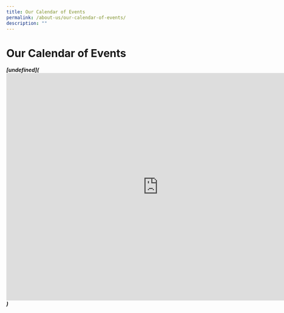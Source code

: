 ```yaml
---
title: Our Calendar of Events
permalink: /about-us/our-calendar-of-events/
description: ""
---
```

Our Calendar of Events
======================

<i><b>[undefined](<iframe src="https://calendar.google.com/calendar/embed?src=c_74a52b0cecb44c4ce516c94080b1f632a9370a7a0f6afa1ad5a567eb38e28a75%40group.calendar.google.com&ctz=Asia%2FSingapore" style="border: 0" width="800" height="600" frameborder="0" scrolling="no"></iframe>)</b></i>